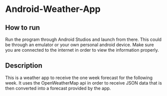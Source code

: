 # Android-Weather-App
## How to run
Run the program through Android Studios and launch from there. This could be through an emulator or your own personal android device. Make sure you are connected to the internet in order to view the information properly.
## Description
This is a weather app to receive the one week forecast for the following week. It uses the OpenWeatherMap api in order to receive JSON
data that is then converted into a forecast provided by the app.
